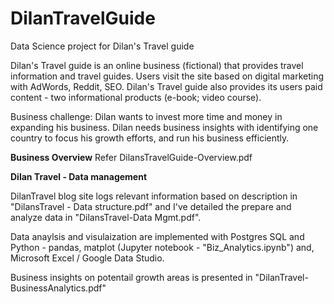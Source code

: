 # DilanTravelGuide

Data Science project for Dilan's Travel guide 

Dilan's Travel guide is an online business (fictional) that provides travel information and travel guides. 
Users visit the site based on digital marketing with AdWords, Reddit, SEO. 
Dilan's Travel guide also provides its users paid content - two informational products (e-book; video course).

Business challenge: Dilan wants to invest more time and money in expanding his business. Dilan needs business insights with identifying one country to focus his growth efforts, and run his business efficiently.   

<b>Business Overview</b>
Refer DilansTravelGuide-Overview.pdf

<b>Dilan Travel - Data management</b>

DilanTravel blog site logs relevant information based on description in "DilansTravel - Data structure.pdf" and I've detailed the prepare and analyze data in "DilansTravel-Data Mgmt.pdf".

Data anaylsis and visulaization are implemented with Postgres SQL and Python - pandas, matplot (Jupyter notebook - "Biz_Analytics.ipynb") and, Microsoft Excel / Google Data Studio.

Business insights on potentail growth areas is presented in "DilanTravel-BusinessAnalytics.pdf"

